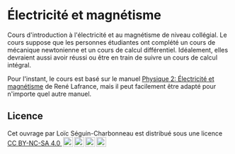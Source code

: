 # Électricité et magnétisme

Cours d'introduction à l'électricité et au magnétisme de niveau collégial. Le
cours suppose que les personnes étudiantes ont complété un cours de mécanique
newtonienne et un cours de calcul différentiel. Idéalement, elles devraient
aussi avoir réussi ou être en train de suivre un cours de calcul intégral.

Pour l'instant, le cours est basé sur le manuel [Physique 2: Électricité et
magnétisme](https://www.cheneliere.ca/fr/physique-2-electricite-et-magnetisme-8779.html)
de René Lafrance, mais il peut facilement être adapté pour n'importe quel autre
manuel.


## Licence

<p xmlns:cc="http://creativecommons.org/ns#" xmlns:dct="http://purl.org/dc/terms/">
  Cet ouvrage par <span property="cc:attributionName">Loïc Séguin-Charbonneau</span>
  est distribué sous une licence
  <a href="https://creativecommons.org/licenses/by-nc-sa/4.0/?ref=chooser-v1"
     target="_blank" rel="license noopener noreferrer"
     style="display:inline-block;">
    CC BY-NC-SA 4.0
    <img style="height:22px!important;margin-left:3px;vertical-align:text-bottom;"
         src="https://mirrors.creativecommons.org/presskit/icons/cc.svg?ref=chooser-v1"
         alt=""><img style="height:22px!important;margin-left:3px;vertical-align:text-bottom;"
         src="https://mirrors.creativecommons.org/presskit/icons/by.svg?ref=chooser-v1"
         alt=""><img style="height:22px!important;margin-left:3px;vertical-align:text-bottom;"
         src="https://mirrors.creativecommons.org/presskit/icons/nc.svg?ref=chooser-v1"
         alt=""><img style="height:22px!important;margin-left:3px;vertical-align:text-bottom;"
         src="https://mirrors.creativecommons.org/presskit/icons/sa.svg?ref=chooser-v1"
         alt="">
  </a>
</p> 
